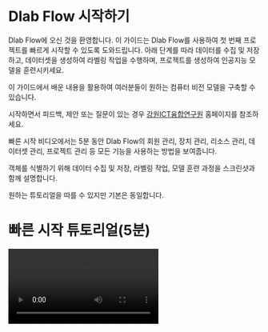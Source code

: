 # Dlab Flow 시작하기

Dlab Flow에 오신 것을 환영합니다. 이 가이드는 Dlab Flow를 사용하여 첫 번째 프로젝트를 빠르게
시작할 수 있도록 도와드립니다. 아래 단계를 따라 데이터를 수집 및 저장하고, 데이터셋을 생성하여
라벨링 작업을 수행하며, 프로젝트를 생성하여 인공지능 모델을 훈련시키세요.

이 가이드에서 배운 내용을 활용하여 여러분들이 원하는 컴퓨터 비전 모델을 구축할 수 있습니다.

시작하면서 피드백, 제안 또는 질문이 있는 경우 <a href="https://grit.gwnu.ac.kr">강원ICT융합연구원</a> 홈페이지를 참조하세요. 

<procedure title="빠른 시작을 위한 두가지 예시" id="two-sample">
    <step>
        <p>빠른 시작 비디오에서는 5분 동안 Dlab Flow의 회원 관리, 장치 관리, 리소스 관리, 데이터셋 관리, 프로젝트 관리 등 모든 기능을 사용하는 방법을 보여줍니다.</p>
    </step>
    <step>
        <p>객체를 식별하기 위해 데이터 수집 및 저장, 라벨링 작업, 모델 훈련 과정을 스크린샷과 함께 설명합니다.</p>
    </step>
</procedure>

원하는 튜토리얼을 따를 수 있지만 기본은 동일합니다.

# 빠른 시작 튜토리얼(5분)
<video src="https://youtu.be/CS2efNY_99g" preview-src="start-video.jpg"/>

# 데이터 추가


Start typing here...

<img src="resource01.jpg" alt="Alt text" thumbnail="true"/>


# 학습 데이터 준비

Start typing here...

<img src="dataset01.jpg" alt="Alt text" thumbnail="true"/>


# 인공지능 모델 학습

Start typing here...

<img src="project01.jpg" alt="Alt text" thumbnail="true"/>


<seealso>
    <category ref="wrs">
        <a href="https://grit.gwnu.ac.kr/contents?bmcode=about">인사말</a>
        <a href="https://grit.gwnu.ac.kr/contents?bmcode=tech">보유기술</a>
        <a href="https://grit.gwnu.ac.kr/contents?bmcode=org">조직도</a>
        <a href="https://grit.gwnu.ac.kr/contents?bmcode=location">찾아오시는길</a>
    </category>
</seealso>